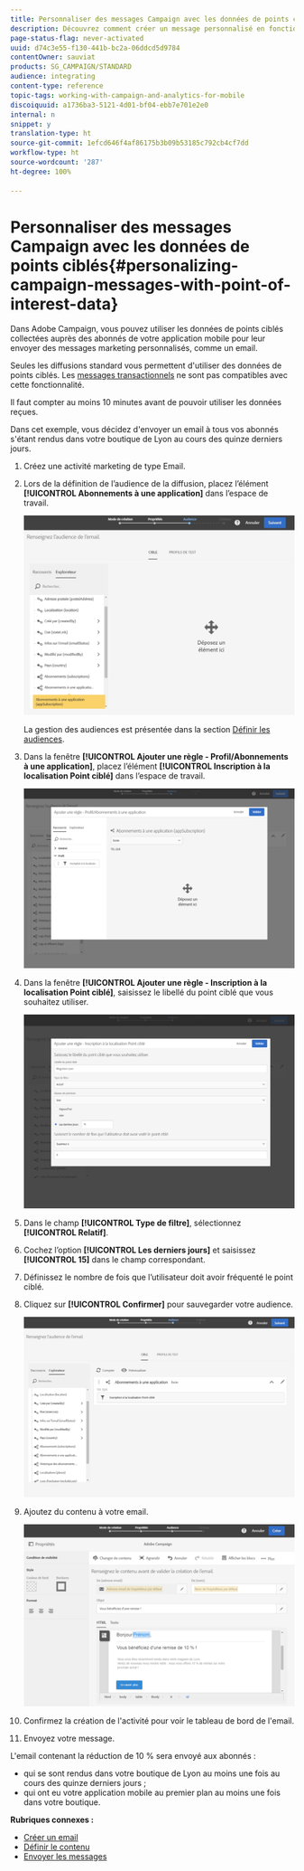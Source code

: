 ```yaml
---
title: Personnaliser des messages Campaign avec les données de points ciblés
description: Découvrez comment créer un message personnalisé en fonction de la localisation de vos abonnés grâce à l'intégration des données de points ciblés.
page-status-flag: never-activated
uuid: d74c3e55-f130-441b-bc2a-06ddcd5d9784
contentOwner: sauviat
products: SG_CAMPAIGN/STANDARD
audience: integrating
content-type: reference
topic-tags: working-with-campaign-and-analytics-for-mobile
discoiquuid: a1736ba3-5121-4d01-bf04-ebb7e701e2e0
internal: n
snippet: y
translation-type: ht
source-git-commit: 1efcd646f4af86175b3b09b53185c792cb4cf7dd
workflow-type: ht
source-wordcount: '287'
ht-degree: 100%

---
```



# Personnaliser des messages Campaign avec les données de points ciblés{#personalizing-campaign-messages-with-point-of-interest-data}

Dans Adobe Campaign, vous pouvez utiliser les données de points ciblés collectées auprès des abonnés de votre application mobile pour leur envoyer des messages marketing personnalisés, comme un email.

Seules les diffusions standard vous permettent d&#39;utiliser des données de points ciblés. Les [messages transactionnels](../../channels/using/getting-started-with-transactional-msg.md) ne sont pas compatibles avec cette fonctionnalité.

Il faut compter au moins 10 minutes avant de pouvoir utiliser les données reçues.

Dans cet exemple, vous décidez d&#39;envoyer un email à tous vos abonnés s&#39;étant rendus dans votre boutique de Lyon au cours des quinze derniers jours.

1. Créez une activité marketing de type Email.
1. Lors de la définition de l’audience de la diffusion, placez l’élément **[!UICONTROL Abonnements à une application]** dans l’espace de travail.

   ![](assets/poi_subscriptions_app.png)

   La gestion des audiences est présentée dans la section [Définir les audiences](../../audiences/using/creating-audiences.md).

1. Dans la fenêtre **[!UICONTROL Ajouter une règle - Profil/Abonnements à une application]**, placez l’élément **[!UICONTROL Inscription à la localisation Point ciblé]** dans l’espace de travail.

   ![](assets/poi_add_rule_profile_subscription.png)

1. Dans la fenêtre **[!UICONTROL Ajouter une règle - Inscription à la localisation Point ciblé]**, saisissez le libellé du point ciblé que vous souhaitez utiliser.

   ![](assets/poi_location_subscription.png)

1. Dans le champ **[!UICONTROL Type de filtre]**, sélectionnez **[!UICONTROL Relatif]**.
1. Cochez l’option **[!UICONTROL Les derniers jours]** et saisissez **[!UICONTROL 15]** dans le champ correspondant.
1. Définissez le nombre de fois que l’utilisateur doit avoir fréquenté le point ciblé.
1. Cliquez sur **[!UICONTROL Confirmer]** pour sauvegarder votre audience.

   ![](assets/poi_subscriptions_app_audience_defined.png)

1. Ajoutez du contenu à votre email.

   ![](assets/poi_email_content.png)

1. Confirmez la création de l&#39;activité pour voir le tableau de bord de l&#39;email.
1. Envoyez votre message.

L&#39;email contenant la réduction de 10 % sera envoyé aux abonnés :

* qui se sont rendus dans votre boutique de Lyon au moins une fois au cours des quinze derniers jours ;
* qui ont eu votre application mobile au premier plan au moins une fois dans votre boutique.

**Rubriques connexes :**

* [Créer un email](../../channels/using/creating-an-email.md)
* [Définir le contenu](../../designing/using/personalization.md#example-email-personalization)
* [Envoyer les messages](../../sending/using/confirming-the-send.md)

